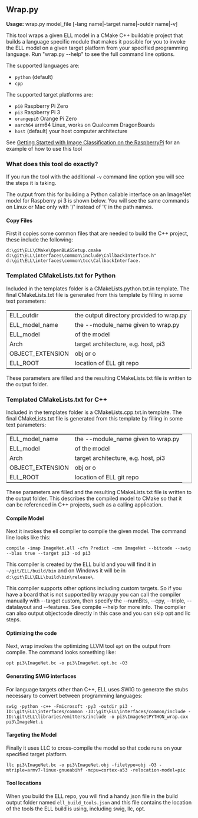 ## Wrap.py

**Usage:** wrap.py model_file [-lang name|-target name|-outdir name|-v]

This tool wraps a given ELL model in a CMake C++ buildable project that builds a language specific module that makes it possible for you to invoke the ELL model on a given target platform from your specified programming language.  Run "wrap.py --help" to see the full command line options.

The supported languages are:
- `python`   (default)
- `cpp`

The supported target platforms are:
- `pi0`       Raspberry Pi Zero
- `pi3`       Raspberry Pi 3
- `orangepi0` Orange Pi Zero
- `aarch64`   arm64 Linux, works on Qualcomm DragonBoards
- `host`      (default) your host computer architecture

See [Getting Started with Image Classification on the RaspberryPi](../../../docs/tutorials/Getting-started-with-image-classification-on-the-Raspberry-Pi/index.md) for an example of how to use this tool

### What does this tool do exactly?

If you run the tool with the additional `-v` command line option you will see the steps it is taking.

The output from this for building a Python callable interface on an ImageNet model for Raspberry pi 3 is shown below.
You will see the same commands on Linux or Mac only with '/' instead of '\\' in the path names.

#### Copy Files

First it copies some common files that are needed to build the C++ project, these include the following:

```
d:\git\ELL\CMake\OpenBLASSetup.cmake
d:\git\ELL\interfaces\common\include\CallbackInterface.h" 
d:\git\ELL\interfaces\common\tcc\CallbackInterface.
```

### Templated CMakeLists.txt for Python

Included in the templates folder is a CMakeLists.python.txt.in template.
The final CMakeLists.txt file is generated from this template by filling
in some text parameters:


<table style="border:1px solid #A0A0A0">
<tr><td>ELL_outdir</td><td>the output directory provided to wrap.py</td></tr>
<tr><td>ELL_model_name</td><td>the --module_name given to wrap.py</td></tr>
<tr><td>ELL_model</td><td>of the model</td></tr>
<tr><td>Arch</td><td>target architecture, e.g. host, pi3</td></tr>
<tr><td>OBJECT_EXTENSION</td><td>obj or o</td></tr>
<tr><td>ELL_ROOT</td><td>location of ELL git repo</td></tr>
</table>

These parameters are filled and the resulting CMakeLists.txt file is written to the output folder.

### Templated CMakeLists.txt for C++

Included in the templates folder is a CMakeLists.cpp.txt.in template.
The final CMakeLists.txt file is generated from this template by filling
in some text parameters:

<table style="border:1px solid #A0A0A0">
<tr><td>ELL_model_name</td><td>the --module_name given to wrap.py</td></tr>
<tr><td>ELL_model</td><td>of the model</td></tr>
<tr><td>Arch</td><td>target architecture, e.g. host, pi3</td></tr>
<tr><td>OBJECT_EXTENSION</td><td>obj or o</td></tr>
<tr><td>ELL_ROOT</td><td>location of ELL git repo</td></tr>
</table>

These parameters are filled and the resulting CMakeLists.txt file is written to the output folder.
This describes the compiled model to CMake so that it can be referenced in C++ projects, such as a calling application.

#### Compile Model

Next it invokes the ell compiler to compile the given model.  The command line looks like this:

```
compile -imap ImageNet.ell -cfn Predict -cmn ImageNet --bitcode --swig --blas true --target pi3 -od pi3
```

This compiler is created by the ELL build and you will find it in `~/git/ELL/build/bin` and on Windows it will be in `d:\git\ELL\ELL\build\bin\release\`.

This compiler supports other options including custom targets.  So if you have a board that is not supported by wrap.py you 
can call the compiler manually with --target custom, then specify the --numBits, --cpy, --triple, --datalayout and --features.
See compile --help for more info.  The compiler can also output objectcode directly in this case and you can skip opt and llc steps.

#### Optimizing the code

Next, wrap invokes the optimizing LLVM tool `opt` on the output from compile. The command looks something like:

```
opt pi3\ImageNet.bc -o pi3\ImageNet.opt.bc -O3
```

#### Generating SWIG interfaces

For language targets other than C++, ELL uses SWIG to generate the stubs necessary to convert between programming languages:

```
swig -python -c++ -Fmicrosoft -py3 -outdir pi3 -ID:\git\ELL\interfaces/common -ID:\git\ELL\interfaces/common/include -ID:\git\ELL\libraries/emitters/include -o pi3\ImageNetPYTHON_wrap.cxx pi3\ImageNet.i
```

#### Targeting the Model

Finally it uses LLC to cross-compile the model so that code runs on your specified target platform.

````
llc pi3\ImageNet.bc -o pi3\ImageNet.obj -filetype=obj -O3 -mtriple=armv7-linux-gnueabihf -mcpu=cortex-a53 -relocation-model=pic
````

#### Tool locations

When you build the ELL repo, you will find a handy json file in the build output folder named `ell_build_tools.json` and
this file contains the location of the tools the ELL build is using, including swig, llc, opt.